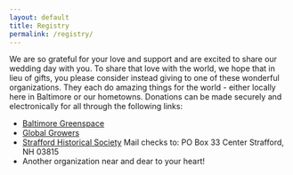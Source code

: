 ```yaml
---
layout: default
title: Registry
permalink: /registry/
---
```


We are so grateful for your love and support and are excited to share our wedding day with you. To share that love with the world, we hope that in lieu of gifts, you please consider instead giving to one of these wonderful organizations. They each do amazing things for the world - either locally here in Baltimore or our hometowns. Donations can be made securely and electronically for all through the following links:

<!-- * [Whitelock Community Farm](https://whitelockfarm.networkforgood.com/projects/38809-whitelock-community-farm-s-fundraiser) -->
* [Baltimore Greenspace](http://baltimoregreenspace.org/)
* [Global Growers](https://www.globalgrowers.org/donate/)
* [Strafford Historical Society](https://strafhist.weebly.com/) Mail checks to: PO Box 33 Center Strafford, NH 03815
* Another organization near and dear to your heart!
<!-- * Girls in science? -->
<!-- * Conservation? -->
<!-- * Doctors Without Borders? -->
<!-- * Refugee Women's Network? -->
